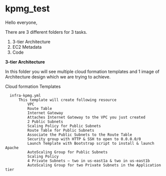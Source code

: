 # kpmg_test

Hello everyone,

There are 3 different folders for 3 tasks.
1. 3-tier Architecture
2. EC2 Metadata
3. Code


**3-tier Architecture**

In this folder you will see multiple cloud formation templates and 1 image of Architecture design which we are trying to achieve.

  Cloud formation Templates
	
      infra-kpmg.yml 
          This template will create following resource
              VPC
              Route Table
              Internet Gateway
              Attaches Internet Gateway to the VPC you just created
              2 Public Subnets
              Scaling Policy for Public Subnets
              Route Table for Public Subnets
              Associate the Public Subnets to the Route Table
              Security group with HTTP & SSH to open to 0.0.0.0/0
              Launch Template with Bootstrap script to install & launch Apache
              AutoScaling Group for Public Subnets
              Scaling Policy
              4 Private Subnets — two in us-east1a & two in us-east1b
              AutoScaling Group for two Private Subnets in the Application tier
        
